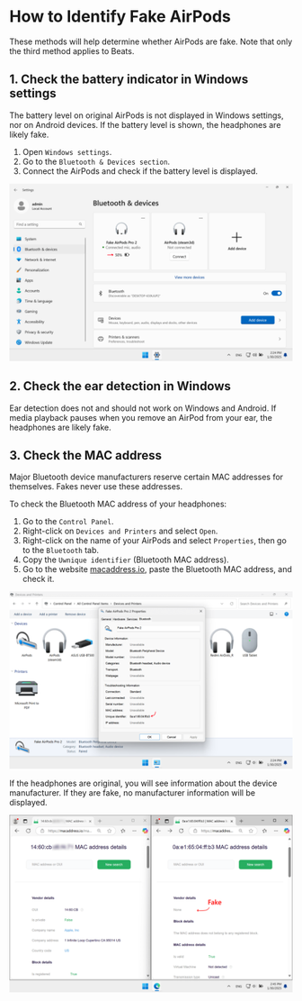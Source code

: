 # How to Identify Fake AirPods

These methods will help determine whether AirPods are fake. Note that only the third method applies to Beats.

## 1. Check the battery indicator in Windows settings

The battery level on original AirPods is not displayed in Windows settings, nor on Android devices. If the battery level is shown, the headphones are likely fake.

1. Open `Windows settings`.
2. Go to the `Bluetooth & Devices section`.
3. Connect the AirPods and check if the battery level is displayed.

![](media/Fake-Battery.png)

## 2. Check the ear detection in Windows

Ear detection does not and should not work on Windows and Android. If media playback pauses when you remove an AirPod from your ear, the headphones are likely fake.

## 3. Check the MAC address

Major Bluetooth device manufacturers reserve certain MAC addresses for themselves. Fakes never use these addresses.

To check the Bluetooth MAC address of your headphones:

1. Go to the `Control Panel`.
2. Right-click on `Devices and Printers` and select `Open`.
3. Right-click on the name of your AirPods and select `Properties`, then go to the `Bluetooth` tab.
4. Copy the `Uwnique identifier` (Bluetooth MAC address).
5. Go to the website [macaddress.io](https://macaddress.io), paste the Bluetooth MAC address, and check it.

![](media/Fake-MAC.png)

If the headphones are original, you will see information about the device manufacturer. If they are fake, no manufacturer information will be displayed.

![](media/Fake-MAC-Result.png)

